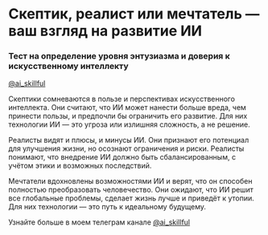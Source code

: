 # Скептик, реалист или мечтатель — ваш взгляд на развитие ИИ
### Тест на определение уровня энтузиазма и доверия к искусственному интеллекту

[@ai_skillful](https://t.me/ai_skillful)

Скептики сомневаются в пользе и перспективах искусственного интеллекта. Они считают, 
      что ИИ может нанести больше вреда, чем принести пользы, и предпочли бы ограничить его развитие. 
      Для них технологии ИИ — это угроза или излишняя сложность, а не решение.


Реалисты видят и плюсы, и минусы ИИ. Они признают его потенциал для улучшения жизни, но осознают 
        ограничения и риски. Реалисты понимают, что внедрение ИИ должно быть сбалансированным, с учётом этики и возможных последствий.
      

Мечтатели вдохновлены возможностями ИИ и верят, что он способен полностью преобразовать человечество. 
        Они ожидают, что ИИ решит все глобальные проблемы, сделает жизнь лучше и приведёт к утопии. 
        Для них технологии — это путь к идеальному будущему.

Узнайте больше в моем телеграм канале [@ai_skillful](https://t.me/ai_skillful)